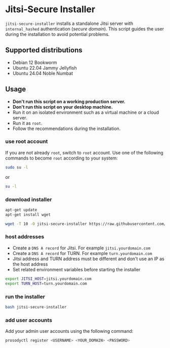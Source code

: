 # Jitsi-Secure Installer

`jitsi-secure-installer` installs a standalone Jitsi server with
`internal_hashed` authentication (_secure domain_). This script guides the user
during the installation to avoid potential problems.

## Supported distributions

- Debian 12 Bookworm
- Ubuntu 22.04 Jammy Jellyfish
- Ubuntu 24.04 Noble Numbat

## Usage

- **Don't run this script on a working production server.**
- **Don't run this script on your desktop machine.**
- Run it on an isolated environment such as a virtual machine or a cloud server.
- Run it as `root`.
- Follow the recommendations during the installation.

### use root account

If you are not already `root`, switch to `root` account. Use one of the
following commands to become `root` according to your system:

```bash
sudo su -l
```

or

```bash
su -l
```

### download installer

```bash
apt-get update
apt-get install wget

wget -T 10 -O jitsi-secure-installer https://raw.githubusercontent.com/jitsi-contrib/installers/main/jitsi-secure/jitsi-secure-installer
```

### host addresses

- Create a `DNS A record` for Jitsi. For example `jitsi.yourdomain.com`
- Create a `DNS A record` for TURN. For example `turn.yourdomain.com`
- Jitsi address and TURN address must be different and don't use an IP as the
  host address
- Set related environment variables before starting the installer

```bash
export JITSI_HOST=jitsi.yourdomain.com
export TURN_HOST=turn.yourdomain.com
```

### run the installer

```bash
bash jitsi-secure-installer
```

### add user accounts

Add your admin user accounts using the following command:

```bash
prosodyctl register <USERNAME> <YOUR_DOMAIN> <PASSWORD>
```
